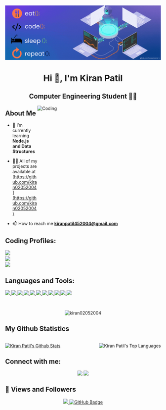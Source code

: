 
![logo](https://github.com/kiran02052004/kiran02052004/blob/main/abc.gif)
<html>
<body>

<h1 align="center">Hi 👋, I'm Kiran Patil </h1>

<h2 align="center">Computer Engineering Student 👨‍💻 </h2>

<div align="center">

</div>
<img
  align="right"
  alt="Coding"
  width="400"
  height="350"
  src="https://user-images.githubusercontent.com/59734313/157189039-c09b3e38-9f42-42c0-ab54-14f1574190a7.gif"
/>

## About Me

- 🌱 I’m currently learning **Node.js and Data Structures**

- 👨‍💻 All of my projects are available at [https://github.com/kiran02052004](https://github.com/kiran02052004)

- 📫 How to reach me **kiranpatil452004@gmail.com**

## **Coding Profiles**:

<p align="left"> 
    
  <a href="https://leetcode.com/u/kiranpatil452004/" target="_blank"> <img src="https://img.icons8.com/external-tal-revivo-color-tal-revivo/48/undefined/external-level-up-your-coding-skills-and-quickly-land-a-job-logo-color-tal-revivo.png"/> </a>   
  <a href="https://www.codechef.com/users/kiran_patil02" target="_blank"> <img src="https://img.icons8.com/fluency/48/000000/codechef.png"/> </a>    
  <a href="https://www.hackerrank.com/profile/kiranpatil452004"
  target="_blank"> <img src="https://img.icons8.com/external-tal-revivo-shadow-tal-revivo/48/undefined/external-hackerrank-is-a-technology-company-that-focuses-on-competitive-programming-logo-shadow-tal-revivo.png"/> </a>   
</p>


## Languages and Tools:

<p align="left"> 
    <a href="https://developer.mozilla.org/en-US/docs/Web/JavaScript" target="_blank"> <img src="https://img.icons8.com/color/48/javascript--v1.png"/> </a>
    <a href="https://developer.mozilla.org/en-US/docs/Web/HTML" target="_blank"> <img src="https://img.icons8.com/color/48/html-5--v1.png"/> </a>
    <a href="https://developer.mozilla.org/en-US/docs/Web/CSS" target="_blank"> <img src="https://img.icons8.com/color/48/css3.png"/> </a>
    <a href="https://nodejs.org/en/docs" target="_blank"> <img src="https://img.icons8.com/color/48/nodejs.png"/> </a>
    <a href="https://www.java.com" target="_blank"> <img src="https://img.icons8.com/color/48/000000/java-coffee-cup-logo.png"/> </a>
    <a href="https://www.python.org" target="_blank"> <img src="https://img.icons8.com/color/48/000000/python.png"/> </a>     
    <a href="https://git-scm.com/" target="_blank"> <img src="https://img.icons8.com/color/48/000000/git.png"/> </a> 
    <a href="https://www.mongodb.com/" target="_blank"> <img src="https://img.icons8.com/color/48/000000/mongodb.png"/> </a>
    <a href="https://www.mysql.com/" target="_blank"> <img src="https://img.icons8.com/color/48/000000/mysql-logo.png"/> </a>
    <a href="https://www.postgresql.org" target="_blank"> <img src="https://img.icons8.com/color/48/000000/postgreesql.png"/> </a>
    <a href="https://code.visualstudio.com/" target="_blank"> <img src="https://img.icons8.com/color/48/undefined/visual-studio-code-2019.png"/> </a>
</p>

<br/>

<div align="center">
  <p><img align="center" src="https://github-readme-streak-stats.herokuapp.com/?user=kiran02052004&" alt="kiran02052004"&&theme=react&hide_border=true&bg_color=0D1117 / ></p>
</div>



## My Github Statistics

<br/>
  <a href="https://github.com/kiran02052004/github-readme-stats"><img alt="Kiran Patil's Github Stats" src="https://github-readme-stats.vercel.app/api?username=kiran02052004&show_icons=true&count_private=true&theme=react&hide_border=true&bg_color=0D1117" /></a>
  <a href="https://github.com/kiran02052004/github-readme-stats"><img align="right" alt="Kiran Patil's Top Languages" src="https://github-readme-stats.vercel.app/api/top-langs/?username=kiran02052004&langs_count=8&count_private=true&layout=compact&theme=react&hide_border=true&bg_color=0D1117" /></a>
  <br/>

## Connect with me:

<p align="center">
  <a href = "https://www.linkedin.com/in/patil-kiran-120952256?utm_source=share&utm_campaign=share_via&utm_content=profile&utm_medium=android_app "><img src="https://img.icons8.com/fluency/48/linkedin.png"/></a>
  <a href = "https://www.instagram.com/kiranpatil02?igsh=bTBvZTlnMHh5dHhs"><img src="https://img.icons8.com/fluency/48/instagram-new.png"/></a>
</p>

## 👀 Views and Followers
<p align="center">
<a href="https://github.com/Meghna-DAS/github-profile-views-counter">
    <img src="https://komarev.com/ghpvc/?username=kiran02052004">
</a>
<a href="https://github.com/kiran02052004?tab=followers"><img src="https://img.shields.io/github/followers/kiran02052004?label=Followers&style=social" alt="GitHub Badge"></a>
</p>
</body>
</html>
